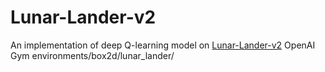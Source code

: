 # Lunar-Lander-v2
An implementation of deep Q-learning model on [Lunar-Lander-v2](https://www.gymlibrary.dev/environments/box2d/lunar_lander/) OpenAI Gym environments/box2d/lunar_lander/


